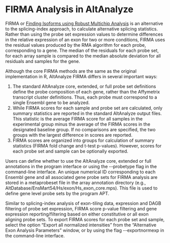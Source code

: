 # FIRMA Analysis in AltAnalyze #

FIRMA or [Finding Isoforms using Robust Multichip Analysis](http://www.ncbi.nlm.nih.gov/pubmed/18573797) is an alternative to the splicing-index approach, to calculate alternative splicing statistics. Rather than using the probe set expression values to determine differences in the relative expression of an exon for two or more conditions, FIRMA uses the residual values produced by the RMA algorithm for each probe, corresponding to a gene. The median of the residuals for each probe set, for each array sample is compared to the median absolute deviation for all residuals and samples for the gene.

Although the core FIRMA methods are the same as the original implementation in R, AltAnalyze FIRMA differs in several important ways:

  1. The standard AltAnalyze core, extended, or full probe set definitions define the probe composition of each gene, rather than the Affymetrix transcript cluster definitions. Thus, each probe must correspond to a single Ensembl gene to be analyzed.
  1. While FIRMA scores for each sample and probe set are calculated, only summary statistics are reported in the standard AltAnalyze output files. This statistic is the average FIRMA score for all samples in the experimental group minus the average of the FIRMA scores in the designated baseline group. If no comparisons are specified, the two groups with the largest difference in scores are reported.
  1. FIRMA scores are organized into groups for calculation of summary statistics (FIRMA fold change and t-test p-values). However, scores for each probe set and sample can be optionally exported.

Users can define whether to use the AltAnalyze core, extended or full annotations in the program interface or using the --probetype flag in the command-line interface. An unique numerical ID corresponding to each Ensembl gene and all associated gene probe sets for FIRMA analysis are stored in a metaprobeset file in the array annotation directory (e.g., AltDatabase/EnsMart54/Hs/exon/Hs\_exon\_core.mps). This file is used to define gene level probe sets by the program APT.

Similar to splicing-index analysis of exon-tiling data, expression and DAGB filtering of probe set expression, FIRMA score p-value filtering and gene expression reporting/filtering based on either constitutive or all exon aligning probe sets. To export FIRMA scores for each probe set and sample, select the option “Export all normalized intensities” from the “Alternative Exon Analysis Parameters” window, or by using the flag --exportnormexp in the command-line interface.